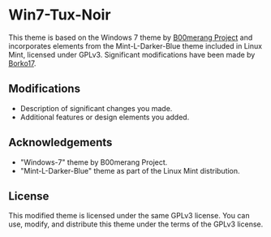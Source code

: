 # Win7-Tux-Noir

This theme is based on the Windows 7 theme by 
[B00merang Project](https://github.com/B00merang-Project/Windows-7) 
and incorporates elements from the Mint-L-Darker-Blue theme included in Linux Mint, licensed under GPLv3. Significant modifications have been made by [Borko17](https://github.com/borko17/Win7-Tux-Noir).

## Modifications
- Description of significant changes you made.
- Additional features or design elements you added.

## Acknowledgements
- "Windows-7" theme by B00merang Project.
- "Mint-L-Darker-Blue" theme as part of the Linux Mint distribution.

## License
This modified theme is licensed under the same GPLv3 license. 
You can use, modify, and distribute this theme under the terms of the GPLv3 license.
